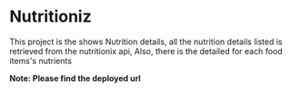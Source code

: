 <h1>Nutritioniz</h1>
<p>This project is the shows Nutrition details, all the nutrition details listed is retrieved from the nutritionix api, Also, there is the detailed for each food items's nutrients</p>

<p><b>Note: Please find the deployed url</b></p>
